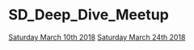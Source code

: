 # SD_Deep_Dive_Meetup
[Saturday March 10th 2018](03_10_2018.md)
[Saturday March 24th 2018](03_24_2018.md)
